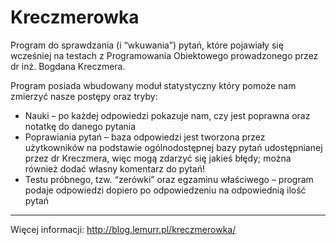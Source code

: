 # Kreczmerowka

Program do sprawdzania (i “wkuwania”) pytań, które pojawiały się wcześniej na testach z Programowania Obiektowego prowadzonego przez dr inż. Bogdana Kreczmera.

Program posiada wbudowany moduł statystyczny który pomoże nam zmierzyć nasze postępy oraz tryby:

 - Nauki – po każdej odpowiedzi pokazuje nam, czy jest poprawna oraz notatkę do danego pytania
 - Poprawiania pytań – baza odpowiedzi jest tworzona przez użytkowników na podstawie ogólnodostępnej bazy pytań udostępnianej przez dr Kreczmera, więc mogą zdarzyć się jakieś błędy; można również dodać własny komentarz do pytań!
 - Testu próbnego, tzw. “zerówki” oraz egzaminu właściwego – program podaje odpowiedzi dopiero po odpowiedzeniu na odpowiednią ilość pytań
 
 
-------------------------
 
Więcej informacji: http://blog.lemurr.pl/kreczmerowka/
